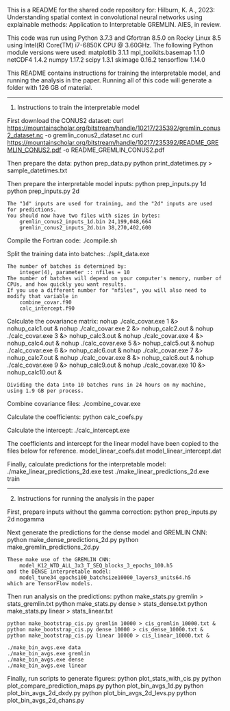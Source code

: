 This is a README for the shared code repository for:
Hilburn, K. A., 2023: Understanding spatial context in convolutional neural networks using explainable methods: Application to Interpretable GREMLIN. AIES, in review.

This code was run using Python 3.7.3 and Gfortran 8.5.0 on Rocky Linux 8.5 using Intel(R) Core(TM) i7-6850K CPU @ 3.60GHz.
The following Python module versions were used:
    matplotlib 3.1.1
    mpl_toolkits.basemap 1.1.0
    netCDF4 1.4.2
    numpy 1.17.2
    scipy 1.3.1
    skimage 0.16.2
    tensorflow 1.14.0

This README contains instructions for training the interpretable model, and running the analysis in the paper.
Running all of this code will generate a folder with 126 GB of material.

--------------------------------------------------------------------------------

1) Instructions to train the interpretable model

First download the CONUS2 dataset:
    curl https://mountainscholar.org/bitstream/handle/10217/235392/gremlin_conus2_dataset.nc -o gremlin_conus2_dataset.nc
    curl https://mountainscholar.org/bitstream/handle/10217/235392/README_GREMLIN_CONUS2.pdf -o README_GREMLIN_CONUS2.pdf

Then prepare the data:
    python prep_data.py
    python print_datetimes.py > sample_datetimes.txt

Then prepare the interpretable model inputs:
    python prep_inputs.py 1d
    python prep_inputs.py 2d

    The "1d" inputs are used for training, and the "2d" inputs are used for predictions.
    You should now have two files with sizes in bytes:
        gremlin_conus2_inputs_1d.bin 24,199,048,664
        gremlin_conus2_inputs_2d.bin 38,270,402,600

Compile the Fortran code:
    ./compile.sh

Split the training data into batches:
    ./split_data.exe

    The number of batches is determined by:
        integer(4), parameter :: nfiles = 10
    The number of batches will depend on your computer's memory, number of CPUs, and how quickly you want results. 
    If you use a different number for "nfiles", you will also need to modify that variable in
        combine_covar.f90
        calc_intercept.f90

Calculate the covariance matrix:
    nohup ./calc_covar.exe 1 &> nohup_calc1.out &
    nohup ./calc_covar.exe 2 &> nohup_calc2.out &
    nohup ./calc_covar.exe 3 &> nohup_calc3.out &
    nohup ./calc_covar.exe 4 &> nohup_calc4.out &
    nohup ./calc_covar.exe 5 &> nohup_calc5.out &
    nohup ./calc_covar.exe 6 &> nohup_calc6.out &
    nohup ./calc_covar.exe 7 &> nohup_calc7.out &
    nohup ./calc_covar.exe 8 &> nohup_calc8.out &
    nohup ./calc_covar.exe 9 &> nohup_calc9.out &
    nohup ./calc_covar.exe 10 &> nohup_calc10.out &

    Dividing the data into 10 batches runs in 24 hours on my machine, using 1.9 GB per process.

Combine covariance files:
    ./combine_covar.exe

Calculate the coefficients:
    python calc_coefs.py

Calculate the intercept:
    ./calc_intercept.exe

The coefficients and intercept for the linear model have been copied to the files below for reference.
    model_linear_coefs.dat
    model_linear_intercept.dat

Finally, calculate predictions for the interpretable model:
    ./make_linear_predictions_2d.exe test
    ./make_linear_predictions_2d.exe train

--------------------------------------------------------------------------------

2) Instructions for running the analysis in the paper

First, prepare inputs without the gamma correction:
    python prep_inputs.py 2d nogamma

Next generate the predictions for the dense model and GREMLIN CNN:
    python make_dense_predictions_2d.py
    python make_gremlin_predictions_2d.py

    These make use of the GREMLIN CNN:
        model_K12_WTD_ALL_3x3_T_SEQ_blocks_3_epochs_100.h5
    and the DENSE interpretable model:
        model_tune34_epochs100_batchsize10000_layers3_units64.h5
    which are TensorFlow models.

Then run analysis on the predictions:
    python make_stats.py gremlin > stats_gremlin.txt
    python make_stats.py dense > stats_dense.txt
    python make_stats.py linear > stats_linear.txt

    python make_bootstrap_cis.py gremlin 10000 > cis_gremlin_10000.txt &
    python make_bootstrap_cis.py dense 10000 > cis_dense_10000.txt &
    python make_bootstrap_cis.py linear 10000 > cis_linear_10000.txt &

    ./make_bin_avgs.exe data
    ./make_bin_avgs.exe gremlin
    ./make_bin_avgs.exe dense
    ./make_bin_avgs.exe linear

Finally, run scripts to generate figures:
    python plot_stats_with_cis.py
    python plot_compare_prediction_maps.py
    python plot_bin_avgs_1d.py
    python plot_bin_avgs_2d_dxdy.py
    python plot_bin_avgs_2d_levs.py
    python plot_bin_avgs_2d_chans.py
